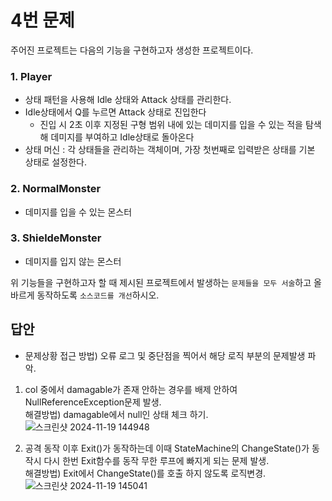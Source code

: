 # 4번 문제

주어진 프로젝트는 다음의 기능을 구현하고자 생성한 프로젝트이다.

### 1. Player
- 상태 패턴을 사용해 Idle 상태와 Attack 상태를 관리한다.
- Idle상태에서 Q를 누르면 Attack 상태로 진입한다
  - 진입 시 2초 이후 지정된 구형 범위 내에 있는 데미지를 입을 수 있는 적을 탐색해 데미지를 부여하고 Idle상태로 돌아온다
- 상태 머신 : 각 상태들을 관리하는 객체이며, 가장 첫번째로 입력받은 상태를 기본 상태로 설정한다.

### 2. NormalMonster
- 데미지를 입을 수 있는 몬스터

### 3. ShieldeMonster
- 데미지를 입지 않는 몬스터

위 기능들을 구현하고자 할 때
제시된 프로젝트에서 발생하는 `문제들을 모두 서술`하고 올바르게 동작하도록 `소스코드를 개선`하시오.

## 답안
- 문제상황 접근 방법) 오류 로그 및 중단점을 찍어서 해당 로직 부분의 문제발생 파악.

1. col 중에서 damagable가 존재 안하는 경우를 배제 안하여 NullReferenceException문제 발생. 
    <br>해결방법) damagable에서 null인 상태 체크 하기.
![스크린샷 2024-11-19 144948](https://github.com/user-attachments/assets/daeb296f-3ade-40ee-8765-bc526e43ae5f)

2. 공격 동작 이후 Exit()가 동작하는데 이때 StateMachine의 ChangeState()가 동작시 다시 한번 Exit함수를 동작 무한 루프에 빠지게 되는 문제 발생. 
<br>해결방법) Exit에서 ChangeState()를 호출 하지 않도록 로직변경.
![스크린샷 2024-11-19 145041](https://github.com/user-attachments/assets/a8e0373b-0f18-4e19-b893-f561141fbf49)
